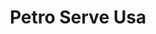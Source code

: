 ---
title: "Petro Serve Usa"
url: /fargo/petro-serve-usa-university-drive-south/
shop: convenience
---